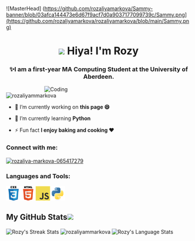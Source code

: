 <!-- Banner -->
![MasterHead] (https://github.com/rozaliyamarkova/Sammy-banner/blob/03afca144473e6d67f9acf7d0a9037177099739c/Sammy.png](https://github.com/rozaliyamarkova/rozaliyamarkova/blob/main/Sammy.png)

<!-- Heading -->
<h1 align="center"><img src = "https://raw.githubusercontent.com/MartinHeinz/MartinHeinz/master/wave.gif" width = 30px> Hiya! I'm Rozy</h1>

<!-- About Me Section -->

<h3 align="center">✨I am a first-year MA Computing Student at the University of Aberdeen.</h3>

<!-- GIF -->
<img align="right" alt="Coding" width="400" src="https://media4.giphy.com/media/v1.Y2lkPTc5MGI3NjExeTZrYXR1YjR3ejRvaDdhaWM4bzdtYWtna3BkamQxazY1eWxqcmo3OCZlcD12MV9pbnRlcm5hbF9naWZfYnlfaWQmY3Q9Zw/BferOKonYOspm28AiB/giphy.gif">

<p align="left"><img src="https://komarev.com/ghpvc/?username=rozaliyammarkova&label=Profile%20views&color=0e75b6&style=flat" alt="rozaliyammarkova" /></p>

- 🔭 I’m currently working on **this page 😄**

- 🌱 I’m currently learning **Python**

- ⚡ Fun fact **I enjoy baking and cooking ❤️**

<!-- About Me Cection: END -->

<!-- Connect With Me Section -->
<h3 align="left">Connect with me:</h3>
  <p align="left">
    <a href="https://linkedin.com/in/rozaliya-markova-065417279" target="blank"><img align="center" src="https://raw.githubusercontent.com/rahuldkjain/github-profile-readme-generator/master/src/images/icons/Social/linked-in-alt.svg" alt="rozaliya-markova-065417279" height="30" width="40" /></a>
</p>

<!-- Connect Section: END -->

<!-- Coding Info Section -->
<h3 align="left">Languages and Tools:</h3>
<p align="left"><a href="https://www.w3schools.com/css/" target="_blank" rel="noreferrer"><img src="https://raw.githubusercontent.com/devicons/devicon/master/icons/css3/css3-original-wordmark.svg" alt="css3" width="40" height="40"/></a><a href="https://www.w3.org/html/" target="_blank" rel="noreferrer"><img src="https://raw.githubusercontent.com/devicons/devicon/master/icons/html5/html5-original-wordmark.svg" alt="html5" width="40" height="40"/></a><a href="https://developer.mozilla.org/en-US/docs/Web/JavaScript" target="_blank" rel="noreferrer"><img src="https://raw.githubusercontent.com/devicons/devicon/master/icons/javascript/javascript-original.svg" alt="javascript" width="40" height="40"/></a><a href="https://www.python.org" target="_blank" rel="noreferrer"><img src="https://raw.githubusercontent.com/devicons/devicon/master/icons/python/python-original.svg" alt="python" width="40" height="40"/></a></p>

<h2><b>My GitHub Stats</b><img src="https://i.pinimg.com/originals/65/c4/f4/65c4f452571be1261e9c623f7da488ac.gif" width=35px></h2>

<div>
  <img align="center" src="https://github-readme-streak-stats.herokuapp.com/?user=rozaliyammarkova" alt="Rozy's Streak Stats"/>
  <img align="center" src="https://github-readme-stats.vercel.app/api?username=rozaliyammarkova&show_icons=true&locale=en&layout=compact" alt="rozaliyammarkova"/>
  <img align="center" src="https://github-readme-stats.vercel.app/api/top-langs?username=rozaliyammarkova&langs_count=10&show_icons=true&locale=en&layout=compact&theme=light" alt="Rozy's Language Stats" height="192px" width="500px"/>
</div>
